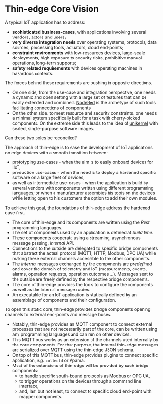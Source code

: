 # Thin-edge Core Vision

A typical IoT application has to address:

* __sophisticated business-cases__, with applications involving several vendors, actors and users;
* __very diverse integration needs__ over operating systems, protocols, data sources, processing tools, actuators, cloud end-points;
* __constraint environments__ with low-resources devices, large-scale deployments, high exposure to security risks,
  prohibitive manual operations, long-term supports;
* __safety related requirements__ with devices operating machines in hazardous contexts.
  
The forces behind these requirements are pushing in opposite directions.

* On one side, from the use-case and integration perspective, one needs a dynamic and open setting with a large set of features that can be easily extended and combined.
  [NodeRed](https://nodered.org/) is the archetype of such tools facilitating connections of components.
* On the other side, to meet resource and security constraints, one needs a minimal system specifically built for a task with cherry-picked components.
  On the extreme side this leads to the idea of [unikernel](https://en.wikipedia.org/wiki/Unikernel) with sealed, single-purpose software images.
  
Can these two poles be reconciled?

The approach of thin-edge is to ease the development of IoT applications on edge devices with a smooth transition between:
* prototyping use-cases - when the aim is to easily onboard devices for IIoT,
* production use-cases - when the need is to deploy a hardened specific software on a large fleet of devices,
* as well as intermediate use-cases - when the application is build by several vendors with components written using different programming languages;
  or when a manufacturer assembles his tools on the devices while letting open to his customers the option to add their own modules. 

To achieve this goal, the foundations of thin-edge address the hardened case first.
* The core of thin-edge and its components are written using the *Rust* programming languages.
* The set of components used by an application is defined at *build time*.
* These components cooperate using a streaming, asynchronous message passing, *internal* API.
* Connections to the outside are delegated to specific bridge components
  that abstract the actual protocol (MQTT, HTTP, Modbus, OPC UA)
  while making these external channels accessible to the other components.
* The *internal* messages exchanged by the components are *predefined* and cover the domain of telemetry and IoT
  (measurements, events, alarms, operation requests, operation outcomes ...). 
  Messages sent to the outside are freely defined by the respective bridge components.
* The core of thin-edge provides the tools to configure the components as well as the internal message routes.
* An executable for an IoT application is statically defined by an assemblage of components and their configuration.
  
To open this static core, thin-edge provides bridge components opening channels to external end-points and message buses.
* Notably, thin-edge provides an MQTT component to connect external processes
  that are not necessarily part of the core, can be written using any programming languages
  and can run on other devices. 
* This MQTT bus works as an extension of the channels used internally by the core components.
  For that purpose, the internal thin-edge messages are serialized over MQTT using the thin-edge JSON schema.
* On top of this MQTT bus, thin-edge provides plugins to connect specific application,
  *e.g.* `collectd` or Apama.
* Most of the extensions of thin-edge will be provided by such bridge components:
  * to handle specific south-bound protocols as Modbus or OPC UA,
  * to trigger operations on the devices through a command line interface,
  * and, last but not least, to connect to specific cloud end-point with mapper components.